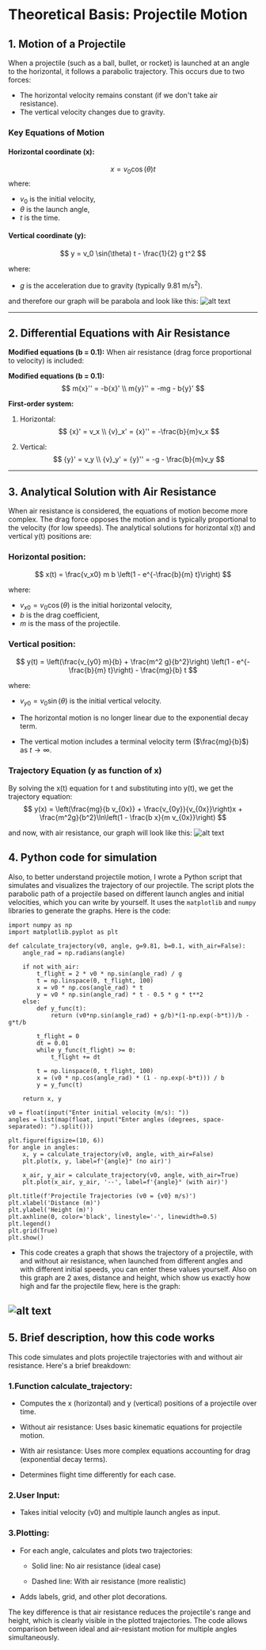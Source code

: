 # Theoretical Basis: Projectile Motion

## 1. Motion of a Projectile
When a projectile (such as a ball, bullet, or rocket) is launched at an angle to the horizontal, it follows a parabolic trajectory. This occurs due to two forces:

- The horizontal velocity remains constant (if we don't take air resistance).
- The vertical velocity changes due to gravity.

### Key Equations of Motion
#### Horizontal coordinate (x):
$$
x = v_0 \cos(\theta) t
$$
where:
- $v_0$ is the initial velocity,
- $\theta$ is the launch angle,
- $t$ is the time.

#### Vertical coordinate (y):
$$
y = v_0 \sin(\theta) t - \frac{1}{2} g t^2
$$

where:
- $g$ is the acceleration due to gravity (typically $9.81 \text{ m/s}^2$).

and therefore our graph will be parabola and look like this:
![alt text](image-1.png)

---

## 2. Differential Equations with Air Resistance
**Modified equations (b = 0.1):**
When air resistance (drag force proportional to velocity) is included:

**Modified equations (b = 0.1):**
$$
m{x}'' = -b{x}' \\
m{y}'' = -mg - b{y}'
$$

**First-order system:**
1. Horizontal:
$$
{x}' = v_x \\
{v}_x' = {x}'' = -\frac{b}{m}v_x
$$

2. Vertical:
$$
{y}' = v_y \\
{v}_y' = {y}'' = -g - \frac{b}{m}v_y
$$
---

## 3. Analytical Solution with Air Resistance
When air resistance is considered, the equations of motion become more complex. The drag force opposes the motion and is typically proportional to the velocity (for low speeds). The analytical solutions for horizontal x(t) and vertical y(t) positions are:

### Horizontal position:
$$
x(t) = \frac{v_x0} m b \left(1 - e^{-\frac{b}{m} t}\right)
$$

where:
- $v_{x0} = v_0 \cos(\theta)$ is the initial horizontal velocity,
- $b$ is the drag coefficient,
- $m$ is the mass of the projectile.

### Vertical position:
$$
y(t) = \left(\frac{v_{y0} m}{b} + \frac{m^2 g}{b^2}\right) \left(1 - e^{-\frac{b}{m} t}\right) - \frac{mg}{b} t
$$

where:
- $v_{y0} = v_0 \sin(\theta)$ is the initial vertical velocity.

- The horizontal motion is no longer linear due to the exponential decay term.
- The vertical motion includes a terminal velocity term ($\frac{mg}{b}$) as $t \to \infty$.

### Trajectory Equation (y as function of x)
By solving the x(t) equation for t and substituting into y(t), we get the trajectory equation:
$$ y(x) = \left(\frac{mg}{b v_{0x}} + \frac{v_{0y}}{v_{0x}}\right)x + \frac{m^2g}{b^2}\ln\left(1 - \frac{b x}{m v_{0x}}\right) $$

and now, with air resistance, our graph will look like this:
![alt text](image-2.png)

## 4. Python code for simulation
Also, to better understand projectile motion, I wrote a Python script that simulates and visualizes the trajectory of our projectile. The script plots the parabolic path of a projectile based on different launch angles and initial velocities, which you can write by yourself. It uses the `matplotlib` and `numpy` libraries to generate the graphs. Here is the code:

```
import numpy as np
import matplotlib.pyplot as plt

def calculate_trajectory(v0, angle, g=9.81, b=0.1, with_air=False):
    angle_rad = np.radians(angle)
    
    if not with_air:
        t_flight = 2 * v0 * np.sin(angle_rad) / g
        t = np.linspace(0, t_flight, 100)
        x = v0 * np.cos(angle_rad) * t
        y = v0 * np.sin(angle_rad) * t - 0.5 * g * t**2
    else:
        def y_func(t):
            return (v0*np.sin(angle_rad) + g/b)*(1-np.exp(-b*t))/b - g*t/b
        
        t_flight = 0
        dt = 0.01
        while y_func(t_flight) >= 0:
            t_flight += dt
        
        t = np.linspace(0, t_flight, 100)
        x = (v0 * np.cos(angle_rad) * (1 - np.exp(-b*t))) / b
        y = y_func(t)
    
    return x, y

v0 = float(input("Enter initial velocity (m/s): "))
angles = list(map(float, input("Enter angles (degrees, space-separated): ").split()))

plt.figure(figsize=(10, 6))
for angle in angles:
    x, y = calculate_trajectory(v0, angle, with_air=False)
    plt.plot(x, y, label=f'{angle}° (no air)')
    
    x_air, y_air = calculate_trajectory(v0, angle, with_air=True)
    plt.plot(x_air, y_air, '--', label=f'{angle}° (with air)')

plt.title(f'Projectile Trajectories (v0 = {v0} m/s)')
plt.xlabel('Distance (m)')
plt.ylabel('Height (m)')
plt.axhline(0, color='black', linestyle='-', linewidth=0.5) 
plt.legend()
plt.grid(True)
plt.show()
```
- This code creates a graph that shows the trajectory of a projectile, with and without air resistance, when launched from different angles and with different initial speeds, you can enter these values ​​yourself. Also on this graph are 2 axes, distance and height, which show us exactly how high and far the projectile flew, here is the graph:

![alt text](image-3.png)
---
## 5. Brief description, how this code works

This code simulates and plots projectile trajectories with and without air resistance. Here's a brief breakdown:

### 1.Function calculate_trajectory:

* Computes the x (horizontal) and y (vertical) positions of a projectile over time.

* Without air resistance: Uses basic kinematic equations for projectile motion.

* With air resistance: Uses more complex equations accounting for drag (exponential decay terms).

* Determines flight time differently for each case.

### 2.User Input:

* Takes initial velocity (v0) and multiple launch angles as input.

### 3.Plotting:

* For each angle, calculates and plots two trajectories:

    * Solid line: No air resistance (ideal case)

    * Dashed line: With air resistance (more realistic)

* Adds labels, grid, and other plot decorations.

The key difference is that air resistance reduces the projectile's range and height, which is clearly visible in the plotted trajectories. The code allows comparison between ideal and air-resistant motion for multiple angles simultaneously.